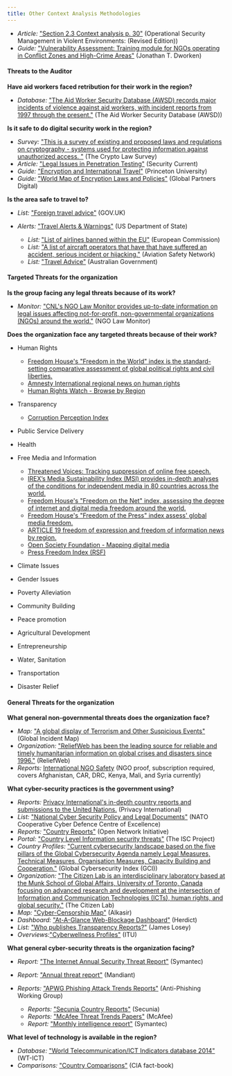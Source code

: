 ```yaml
---
title: Other Context Analysis Methodologies
---
```

* *Article:* ["Section 2.3 Context analysis p. 30"](https://odihpn.org/resources/operational-security-management-in-violent-environments-revised-edition/) (Operational Security Management in Violent Environments: (Revised Edition))
* *Guide:* ["Vulnerability Assessment: Training module for NGOs operating in Conflict Zones and High-Crime Areas"](https://www.eisf.eu/wp-content/uploads/2014/09/0603-Dworken-undated-Vulnerability-assesment-training-module.pdf) (Jonathan T. Dworken)

#### Threats to the Auditor

**Have aid workers faced retribution for their work in the region?**

* *Database:* ["The Aid Worker Security Database (AWSD) records major incidents of violence against aid workers, with incident reports from 1997 through the present."](https://aidworkersecurity.org/) (The Aid Worker Security Database (AWSD))

**Is it safe to do digital security work in the region?**

* *Survey:* ["This is a survey of existing and proposed laws and regulations on cryptography - systems used for protecting information against unauthorized access.
  "](http://www.cryptolaw.org/) (The Crypto Law Survey)
* *Article:* ["Legal Issues in Penetration Testing"](https://securitycurrent.com/legal-issues-in-penetration-testing/) (Security Current)
* *Guide:* ["Encryption and International Travel"](https://www.princeton.edu/itsecurity/encryption/encryption-and-internatio/) (Princeton University)
* *Guide:* ["World Map of Encryption Laws and Policies"](https://www.gp-digital.org/world-map-of-encryption/) (Global Partners Digital)

**Is the area safe to travel to?**

* *List:* ["Foreign travel advice"](https://www.gov.uk/foreign-travel-advice) (GOV.UK)
* *Alerts:* ["Travel Alerts & Warnings"](http://www.travel.state.gov/content/passports/english/alertswarnings.html) (US Department of State)

  * *List:* ["List of airlines banned within the EU"](http://ec.europa.eu/transport/modes/air/safety/air-ban/index_en.htm) (European Commission)
  * *List:* ["A list of aircraft operators that have that have suffered an accident, serious incident or hijacking."](http://aviation-safety.net/database/operator/) (Aviation Safety Network)
  * *List:* ["Travel Advice"](http://www.smartraveller.gov.au/) (Australian Government)

#### Targeted Threats for the organization

**Is the group facing any legal threats because of its work?**

* *Monitor:* ["CNL's NGO Law Monitor provides up-to-date information on legal issues affecting not-for-profit, non-governmental organizations (NGOs) around the world."](http://www.icnl.org/research/monitor/) (NGO Law Monitor)

**Does the organization face any targeted threats because of their work?**

* Human  Rights

  * [Freedom House's "Freedom in the World" index is the standard-setting comparative assessment of global political rights and civil liberties.](http://www.freedomhouse.org/report-types/freedom-world)
  * [Amnesty International regional news on human rights](https://www.amnesty.org/en/countries/)
  * [Human Rights Watch - Browse by Region](http://www.hrw.org/regions)
* Transparency

  * [Corruption  Perception  Index](https://www.transparency.org/en/cpi/2020/index/rus#)
* [](https://www.transparency.org/en/cpi/2020/index/rus#)Public  Service  Delivery
* Health
* Free  Media  and  Information

  * [Threatened Voices: Tracking suppression of online free speech.](http://threatened.globalvoicesonline.org/)
  * [IREX’s Media Sustainability Index (MSI) provides in-depth analyses of the conditions for independent media in 80 countries across the world.](http://www.irex.org/project/media-sustainability-index-msi)
  * [Freedom House's "Freedom on the Net" index, assessing the degree of internet and digital media freedom around the world.](http://www.freedomhouse.org/report-types/freedom-net)
  * [Freedom House's "Freedom of the Press" index assess' global media freedom.](http://www.freedomhouse.org/report-types/freedom-press)
  * [ARTICLE 19 freedom of expression and freedom of information news by region.](https://www.article19.org/explore/)
  * [](https://www.article19.org/explore/)[Open Society Foundation - Mapping digital media](http://www.opensocietyfoundations.org/projects/mapping-digital-media)
  * [Press Freedom Index (RSF)](https://rsf.org/en/ranking_table)
* [](https://rsf.org/en/ranking_table)Climate  Issues
* Gender  Issues
* Poverty  Alleviation
* Community  Building
* Peace  promotion
* Agricultural  Development
* Entrepreneurship
* Water,  Sanitation
* Transportation
* Disaster  Relief

#### General Threats for the organization

**What general non-governmental threats does the organization face?**

* *Map:* ["A global display of Terrorism and Other Suspicious Events"](http://www.globalincidentmap.com/map.php) (Global Incident Map)
* *Organization:* ["ReliefWeb has been the leading source for reliable and timely humanitarian information on global crises and disasters since 1996."](http://reliefweb.int/) (ReliefWeb)
* *Reports:* [International NGO Safety](http://www.ngosafety.org/) (NGO proof, subscription required, covers Afghanistan, CAR, DRC, Kenya, Mali, and Syria currently)

**What cyber-security practices is the government using?**

* *Reports:* [Privacy International's in-depth country reports and submissions to the United Nations.](https://privacyinternational.org/search?keywords=state+privacy) (Privacy International)
* *List:* ["National Cyber Security Policy and Legal Documents"](https://ccdcoe.org/library/strategy-and-governance/) (NATO Cooperative Cyber Defence Centre of Excellence)
* *Reports:* ["Country Reports"](https://opennet.net/research/profiles) (Open Network Initiative)
* *Portal:* ["Country Level Information security threats"](https://iscproject.org/) (The ISC Project)
* *Country Profiles:* ["Current cybersecurity landscape based on the five pillars of the Global Cybersecurity Agenda namely Legal Measures, Technical Measures, Organisation Measures, Capacity Building and Cooperation."](http://www.itu.int/en/ITU-D/Cybersecurity/Pages/Country_Profiles.aspx) (Global Cybersecurity Index (GCI))
* *Organization:* ["The Citizen Lab is an interdisciplinary laboratory based at the Munk School of Global Affairs, University of Toronto, Canada focusing on advanced research and development at the intersection of Information and Communication Technologies (ICTs), human rights, and global security."](https://citizenlab.org/) (The Citizen Lab)
* *Map:* ["Cyber-Censorship Map"](https://alkasir.com/map) (Alkasir)
* *Dashboard:* ["At-A-Glance Web-Blockage Dashboard"](http://herdict.org/explore/indephth) (Herdict)
* *List:* ["Who publishes Transparency Reports?"](http://jameslosey.com/post/98162645081/who-publishes-transparency-reports-here-is-an) (James Losey)
* *Overviews:*["Cyberwellness Profiles"](http://www.itu.int/en/ITU-D/Cybersecurity/Pages/Country_Profiles.aspx) (ITU)

**What general cyber-security threats is the organization facing?**

* *Report:* ["The Internet Annual Security Threat Report"](http://www.symantec.com/security_response/publications/threatreport.jsp) (Symantec)
* *Report:* ["Annual threat report"](https://www.fireeye.com/current-threats/annual-threat-report.html) (Mandiant)
* *Reports:* ["APWG Phishing Attack Trends Reports"](http://www.apwg.org/resources/apwg-reports/) (Anti-Phishing Working Group)

  * *Reports:* ["Secunia Country Reports"](https://secunia.com/resources/countryreports/) (Secunia)
  * *Reports:* ["McAfee Threat Trends Papers"](https://www.mcafee.com/us/security-awareness/threat-trends.aspx) (McAfee)
  * *Report:* ["Monthly intelligence report"](https://www.symantec.com/security_response/publications/monthlythreatreport.jsp) (Symantec)

**What level of technology is available in the region?**

* *Database:* ["World Telecommunication/ICT Indicators database 2014"](http://www.itu.int/en/ITU-D/Statistics/Pages/publications/wtid.aspx) (WT-ICT)
* *Comparisons:* ["Country Comparisons"](https://www.cia.gov/the-world-factbook/) (CIA fact-book)